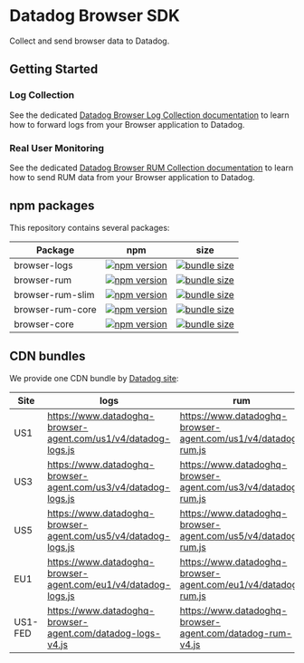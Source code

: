 # Datadog Browser SDK

Collect and send browser data to Datadog.

## Getting Started

### Log Collection

See the dedicated [Datadog Browser Log Collection documentation][08] to learn how to forward logs from your Browser application to Datadog.

### Real User Monitoring

See the dedicated [Datadog Browser RUM Collection documentation][18] to learn how to send RUM data from your Browser application to Datadog.

## npm packages

This repository contains several packages:

| Package          | npm                      | size                     |
| ---------------- | ------------------------ | ------------------------ |
| browser-logs     | [![npm version][01]][02] | [![bundle size][03]][04] |
| browser-rum      | [![npm version][11]][12] | [![bundle size][13]][14] |
| browser-rum-slim | [![npm version][21]][22] | [![bundle size][23]][24] |
| browser-rum-core | [![npm version][51]][52] | [![bundle size][53]][54] |
| browser-core     | [![npm version][41]][42] | [![bundle size][43]][44] |

## CDN bundles

We provide one CDN bundle by [Datadog site][60]:

| Site    | logs                                                           | rum                                                           | rum-slim                                                           |
| ------- | -------------------------------------------------------------- | ------------------------------------------------------------- | ------------------------------------------------------------------ |
| US1     | https://www.datadoghq-browser-agent.com/us1/v4/datadog-logs.js | https://www.datadoghq-browser-agent.com/us1/v4/datadog-rum.js | https://www.datadoghq-browser-agent.com/us1/v4/datadog-rum-slim.js |
| US3     | https://www.datadoghq-browser-agent.com/us3/v4/datadog-logs.js | https://www.datadoghq-browser-agent.com/us3/v4/datadog-rum.js | https://www.datadoghq-browser-agent.com/us3/v4/datadog-rum-slim.js |
| US5     | https://www.datadoghq-browser-agent.com/us5/v4/datadog-logs.js | https://www.datadoghq-browser-agent.com/us5/v4/datadog-rum.js | https://www.datadoghq-browser-agent.com/us5/v4/datadog-rum-slim.js |
| EU1     | https://www.datadoghq-browser-agent.com/eu1/v4/datadog-logs.js | https://www.datadoghq-browser-agent.com/eu1/v4/datadog-rum.js | https://www.datadoghq-browser-agent.com/eu1/v4/datadog-rum-slim.js |
| US1-FED | https://www.datadoghq-browser-agent.com/datadog-logs-v4.js     | https://www.datadoghq-browser-agent.com/datadog-rum-v4.js     | https://www.datadoghq-browser-agent.com/datadog-rum-slim-v4.js     |

[1]: https://github.githubassets.com/favicons/favicon.png
[2]: https://imgix.datadoghq.com/img/favicons/favicon-32x32.png
[01]: https://badge.fury.io/js/%40datadog%2Fbrowser-logs.svg
[02]: https://badge.fury.io/js/%40datadog%2Fbrowser-logs
[03]: https://badgen.net/bundlephobia/minzip/@datadog/browser-logs
[04]: https://bundlephobia.com/result?p=@datadog/browser-logs
[08]: https://docs.datadoghq.com/logs/log_collection/javascript
[11]: https://badge.fury.io/js/%40datadog%2Fbrowser-rum.svg
[12]: https://badge.fury.io/js/%40datadog%2Fbrowser-rum
[13]: https://badgen.net/bundlephobia/minzip/@datadog/browser-rum
[14]: https://bundlephobia.com/result?p=@datadog/browser-rum
[18]: https://docs.datadoghq.com/real_user_monitoring/browser/
[21]: https://badge.fury.io/js/%40datadog%2Fbrowser-rum-slim.svg
[22]: https://badge.fury.io/js/%40datadog%2Fbrowser-rum-slim
[23]: https://badgen.net/bundlephobia/minzip/@datadog/browser-rum-slim
[24]: https://bundlephobia.com/result?p=@datadog/browser-rum-slim
[41]: https://badge.fury.io/js/%40datadog%2Fbrowser-core.svg
[42]: https://badge.fury.io/js/%40datadog%2Fbrowser-core
[43]: https://badgen.net/bundlephobia/minzip/@datadog/browser-core
[44]: https://bundlephobia.com/result?p=@datadog/browser-core
[51]: https://badge.fury.io/js/%40datadog%2Fbrowser-rum-core.svg
[52]: https://badge.fury.io/js/%40datadog%2Fbrowser-rum-core
[53]: https://badgen.net/bundlephobia/minzip/@datadog/browser-rum-core
[54]: https://bundlephobia.com/result?p=@datadog/browser-rum-core
[60]: https://docs.datadoghq.com/getting_started/site/
